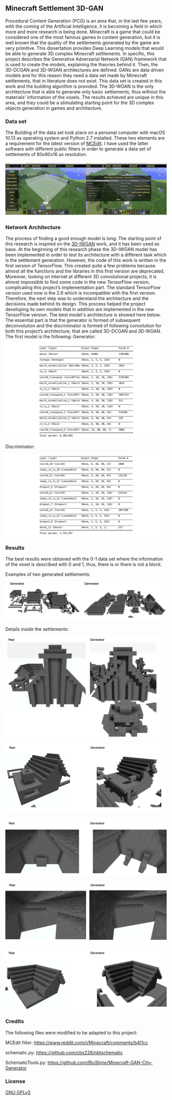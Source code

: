 ## Minecraft Settlement 3D-GAN

Procedural Content Generation (PCG) is an area that, in the last few years, with the coming of the Artificial Intelligence, it is becoming a field in which more and more research is being done. Minecraft is a game that could be considered one of the most famous games in content generation, but it is well known that the quality of the settlements generated by the game are very primitive. This dissertation provides Deep Learning models that would be able to generate 3D complex Minecraft settlements. In specific, this project describes the Generative Adversarial Network (GAN) framework that is used to create the models, explaining the theories behind it. Then, the 3D-DCGAN and 3D-WGAN architectures are defined. GANs are data driven models and for this reason they need a data set made by Minecraft settlements, that in literature does not exist. This data set is created in this work and the building algorithm is provided. The 3D-WGAN is the only architecture that is able to generate only basic settlements, thus without the materials’ information of the voxels. The results achieved are unique in this area, and they could be a stimulating starting point for the 3D complex objects generation in games and architecture.

### Data set

The Building of the data set took place on a personal computer with macOS 10.13 as operating system and Python 2.7 installed. These two elements are a requirement for the latest version of [MCEdit](https://www.mcedit-unified.net). I have used the latter software with different public filters in order to generate a data set of settlements of 80x80x16 as resolution.

![MCEdit.png](imgs/MCEdit.png)

### Network Architecture

The process of finding a good enough model is long. The starting point of this research is inspired on the [3D-IWGAN](https://arxiv.org/pdf/1707.09557.pdf) work, and it has been used as base. At the beginning of this research phase the 3D-IWGAN model has been implemented in order to test its architecture with a different task which is the settlement generation. However, the code of this work is written in the first version of TensorFlow. This created quite a few problems because almost all the functions and the libraries in this first version are deprecated. Moreover, looking on internet at different 3D convolutional projects, it is almost impossible to find some code in the new TensorFlow version, complicating this project’s implementation part. The standard TensorFlow version used now is the 2.6 which is incompatible with the first version. Therefore, the next step was to understand the architecture and the decisions made behind its design. This process helped the project developing its own models that in addition are implemented in the new TensorFlow version.
The best model's architecture is showed here below. The essential part is that the generator is formed of subsequent deconvolution and the discriminator is formed of following convolution for both this project’s architecture, that are called 3D-DCGAN and 3D-WGAN. The first model is the following:
Generator:

![Generator.png](imgs/Generator.png)

Discriminator:

![Discriminator.png](imgs/Discriminator.png)

### Results

The best results were obtained with the 0-1 data set where the information of the voxel is described with 0 and 1, thus, there is or there is not a block.

Examples of two generated settlements:

![two_different_settlements.png](imgs/two_different_settlements.png)

Details inside the settlements:

![Big_house_comparison.png](imgs/comparisons/Big_house_comparison.png)

![house_with_porch_comparison.png](imgs/comparisons/house_with_porch_comparison.png)

![inside_big_house_comparison.png](imgs/comparisons/inside_big_house_comparison.png)

![inside_L_house_comparison.png](imgs/comparisons/inside_L_house_comparison.png)

![house_with_garden_comparison.png](imgs/comparisons/house_with_garden_comparison.png)

### Credits

The following files were modified to be adapted to this project:

MCEdit filter: https://www.reddit.com/r/Minecraft/comments/b4l1cc

schematic.py: https://github.com/cbs228/nbtschematic

SchematicTools.py: https://github.com/BluShine/Minecraft-GAN-City-Generator

### License

[GNU GPLv3](LICENSE.txt)

